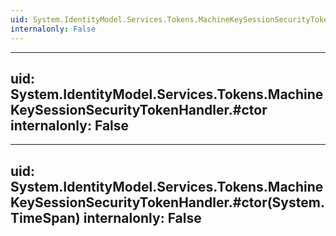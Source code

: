 ```yaml
---
uid: System.IdentityModel.Services.Tokens.MachineKeySessionSecurityTokenHandler
internalonly: False
---
```


---
uid: System.IdentityModel.Services.Tokens.MachineKeySessionSecurityTokenHandler.#ctor
internalonly: False
---

---
uid: System.IdentityModel.Services.Tokens.MachineKeySessionSecurityTokenHandler.#ctor(System.TimeSpan)
internalonly: False
---
